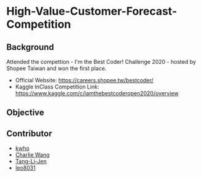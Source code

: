 # High-Value-Customer-Forecast-Competition

## Background
Attended the compettion - I'm the Best Coder! Challenge 2020 - hosted by Shopee Taiwan and won the first place.  

- Official Website: https://careers.shopee.tw/bestcoder/  
- Kaggle InClass Competition Link: https://www.kaggle.com/c/iamthebestcoderopen2020/overview
## Objective


## Contributor
- [kwho](https://github.com/kunw-ho)
- [Charlie Wang](https://github.com/wwater-wang)
- [Tang-Li-Jen](https://github.com/Tang-Li-Jen)
- [leo8031](https://github.com/leo8031)


